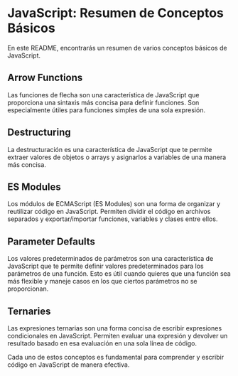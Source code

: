 # JavaScript: Resumen de Conceptos Básicos

En este README, encontrarás un resumen de varios conceptos básicos de JavaScript.

## Arrow Functions

Las funciones de flecha son una característica de JavaScript que proporciona una sintaxis más concisa para definir funciones. Son especialmente útiles para funciones simples de una sola expresión.

## Destructuring

La destructuración es una característica de JavaScript que te permite extraer valores de objetos o arrays y asignarlos a variables de una manera más concisa.

## ES Modules

Los módulos de ECMAScript (ES Modules) son una forma de organizar y reutilizar código en JavaScript. Permiten dividir el código en archivos separados y exportar/importar funciones, variables y clases entre ellos.

## Parameter Defaults

Los valores predeterminados de parámetros son una característica de JavaScript que te permite definir valores predeterminados para los parámetros de una función. Esto es útil cuando quieres que una función sea más flexible y maneje casos en los que ciertos parámetros no se proporcionan.

## Ternaries

Las expresiones ternarias son una forma concisa de escribir expresiones condicionales en JavaScript. Permiten evaluar una expresión y devolver un resultado basado en esa evaluación en una sola línea de código.

Cada uno de estos conceptos es fundamental para comprender y escribir código en JavaScript de manera efectiva.

